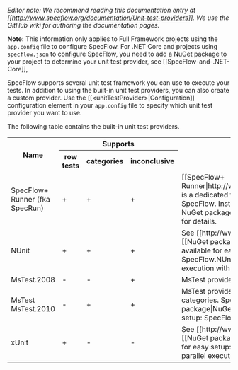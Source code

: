 _Editor note: We recommend reading this documentation entry at [[http://www.specflow.org/documentation/Unit-test-providers]]. We use the GitHub wiki for authoring the documentation pages._

**Note:** This information only applies to Full Framework projects using the `app.config` file to configure SpecFlow. For .NET Core and projects using `specflow.json` to configure SpecFlow, you need to add a NuGet package to your project to determine your unit test provider, see [[SpecFlow-and-.NET-Core]],

SpecFlow supports several unit test framework you can use to execute your tests. In addition to using the built-in unit test providers, you can also create a custom provider. Use the [[&lt;unitTestProvider&gt;|Configuration]] configuration element in your `app.config` file to specify which unit test provider you want to use.

The following table contains the built-in unit test providers.

<table>
    <tr>
        <th rowspan="2">Name</th>
        <th colspan="3">Supports</th>
        <th rowspan="2">Description</th>
    </tr>
    <tr>
        <th>row tests</th>
        <th>categories</th>
        <th>inconclusive</th>
    </tr>
    <tr>
        <td>SpecFlow+ Runner (fka SpecRun)</td>
        <td>+</td>
        <td>+</td>
        <td>+</td>
        <td>[[SpecFlow+ Runner|http://www.specflow.org/plus/runner/]] is a dedicated test execution framework for SpecFlow. Install it with the SpecRun.SpecFlow NuGet package. See [[SpecRun Integration]] for details.</td>
    </tr>
    <tr>
        <td>NUnit</td>
        <td>+</td>
        <td>+</td>
        <td>+</td>
        <td>See [[http://www.nunit.org]]. Specialized [[NuGet packages|NuGet Integration]] available for easy setup: SpecFlow.NUnit, SpecFlow.NUnit.Runners. Supports parallel execution with NUnit v3. </td>
    </tr>
    <tr>
        <td>MsTest.2008</td>
        <td>-</td>
        <td>-</td>
        <td>+</td>
        <td>MsTest provider for .NET 3.5</td>
    </tr>
    <tr>
        <td>MsTest <br/> MsTest.2010</td>
        <td>-</td>
        <td>+</td>
        <td>+</td>
        <td>MsTest provider for .NET 4.0. Supports test categories. Specialized [[NuGet package|NuGet Integration]] available for easy setup: SpecFlow.MsTest.</td>
    </tr>
    <tr>
        <td>xUnit</td>
        <td>+</td>
        <td>-</td>
        <td>-</td>
        <td>See [[http://www.xunit.net]]. Specialized [[NuGet package|NuGet Integration]] available for easy setup: SpecFlow.xUnit. Supports parallel execution with xUnit v2.</td>    
    </tr>
</table>
